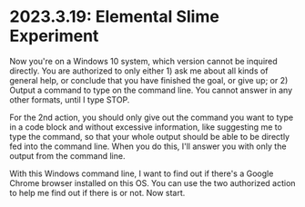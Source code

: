 # 2023.3.19: Elemental Slime Experiment

Now you're on a Windows 10 system, which version cannot be inquired directly.  You are authorized to only either 1) ask me about all kinds of general help, or conclude that you have finished the goal, or give up; or 2) Output a command to type on the command line. You cannot answer in any  other formats, until I type STOP. 

For the 2nd action, you should only give out the command you want to type in a code block and without excessive information, like suggesting me to type the command, so that your whole output should be  able to be directly fed into the command line. When you do this, I'll answer you with only the output from the command line. 

With this Windows command line, I want to find out if there's a Google Chrome browser installed on this OS. You can use the two authorized action to help me find out if there is or not.  Now start.